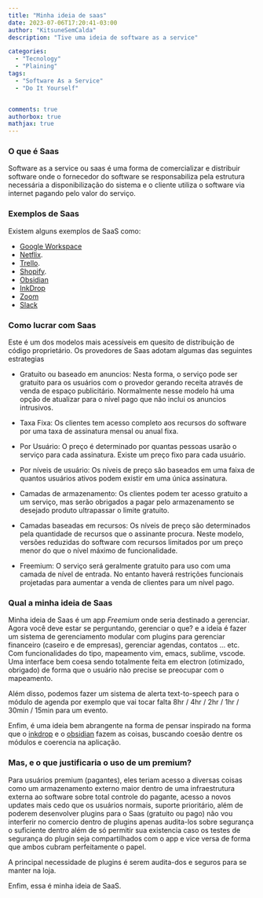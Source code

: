 ```yaml
---
title: "Minha ideia de saas"
date: 2023-07-06T17:20:41-03:00
author: "KitsuneSemCalda"
description: "Tive uma ideia de software as a service"

categories:
  - "Tecnology"
  - "Plaining"
tags:
  - "Software As a Service"
  - "Do It Yourself"


comments: true
authorbox: true
mathjax: true
---
```


### O que é Saas

Software as a service ou saas é uma forma de comercializar e distribuir software onde o fornecedor do software se responsabiliza pela estrutura necessária a disponibilização do sistema e o cliente utiliza o software via internet pagando pelo valor do serviço.

### Exemplos de Saas

Existem alguns exemplos de SaaS como:

- [Google Workspace](https://workspace.google.com/intl/pt-BR/)
- [Netflix](https://www.netflix.com/br/).
- [Trello](https://trello.com).
- [Shopify](https://www.shopify.com).
- [Obsidian](https://obsidian.md/)
- [InkDrop](https://www.inkdrop.app/)
- [Zoom](https://explore.zoom.us)
- [Slack](https://slack.com/intl/pt-br)

### Como lucrar com Saas

Este é um dos modelos mais acessíveis em quesito de distribuição de código proprietário. Os provedores de Saas adotam algumas das seguintes estrategias

- Gratuito ou baseado em anuncios: Nesta forma, o serviço pode ser gratuito para os usuários com  o provedor gerando receita através de venda de espaço publicitário. Normalmente nesse modelo há uma opção de atualizar para o nível pago que não inclui os anuncios intrusivos.

- Taxa Fixa: Os clientes tem acesso completo aos recursos do software por uma taxa de assinatura mensal ou anual fixa.

- Por Usuário: O preço é determinado por quantas pessoas usarão o serviço para cada assinatura. Existe um preço fixo para cada usuário.

- Por níveis de usuário: Os níveis de preço são baseados em uma faixa de quantos usuários ativos podem existir em uma única assinatura.

- Camadas de armazenamento: Os clientes podem ter acesso gratuito a um serviço, mas serão obrigados a pagar pelo armazenamento se desejado produto ultrapassar o limite gratuito.

- Camadas baseadas em recursos: Os níveis de preço são determinados pela quantidade de recursos que o assinante procura. Neste modelo, versões reduzidas do software com recursos limitados por um preço menor do que o nível máximo de funcionalidade.

- Freemium: O serviço será geralmente gratuito para uso com uma camada de nível de entrada. No entanto haverá restrições funcionais projetadas para aumentar a venda de clientes para um nível pago.

### Qual a minha ideia de Saas

Minha ideia de Saas é um app *Freemium* onde seria destinado a gerenciar. Agora você deve estar se perguntando, gerenciar o que? e a ideia é fazer um sistema de gerenciamento modular com plugins para gerenciar financeiro (caseiro e de empresas), gerenciar agendas, contatos ... etc. Com funcionalidades do tipo, mapeamento vim, emacs, sublime, vscode. Uma interface bem coesa sendo totalmente feita em electron (otimizado, obrigado) de forma que o usuário não precise se preocupar com o mapeamento.

Além disso, podemos fazer um sistema de alerta text-to-speech para o módulo de agenda por exemplo que vai tocar falta 8hr / 4hr / 2hr / 1hr / 30min / 15min para um evento.

Enfim, é uma ideia bem abrangente na forma de pensar inspirado na forma que o [inkdrop](https://www.inkdrop.app/) e o [obsidian](https://obsidian.md/) fazem as coisas, buscando coesão dentre os módulos e coerencia na aplicação.

### Mas, e o que justificaria o uso de um premium?

Para usuários premium (pagantes), eles teriam acesso a diversas coisas como um armazenamento externo maior dentro de uma infraestrutura externa ao software sobre total controle do pagante, acesso a novos updates mais cedo que os usuários normais, suporte prioritário, além de poderem desenvolver plugins para o Saas (gratuito ou pago) não vou interferir no comercio dentro de plugins apenas audita-los sobre segurança o suficiente dentro além de só permitir sua existencia caso os testes de segurança do plugin seja compartilhados com o app e vice versa de forma que ambos cubram perfeitamente o papel. 

A principal necessidade de plugins é serem audita-dos e seguros para se manter na loja.

Enfim, essa é minha ideia de SaaS.
